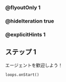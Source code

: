 ### @flyoutOnly 1
### @hideIteration true 
### @explicitHints 1

## ステップ 1
エージェントを歓迎しよう！


```ghost
loops.onStart()
```

